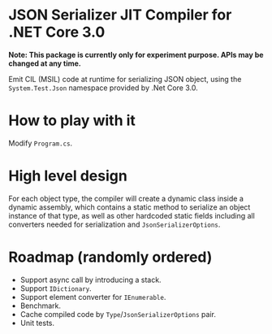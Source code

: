 # JSON Serializer JIT Compiler for .NET Core 3.0

__Note: This package is currently only for experiment purpose. APIs may be changed at any time.__

Emit CIL (MSIL) code at runtime for serializing JSON object, using the `System.Test.Json` namespace provided by .Net Core 3.0.

# How to play with it

Modify `Program.cs`.

# High level design

For each object type, the compiler will create a dynamic class inside a dynamic assembly,
which contains a static method to serialize an object instance of that type, as well as
other hardcoded static fields including all converters needed for serialization and
`JsonSerializerOptions`.

# Roadmap (randomly ordered)

* Support async call by introducing a stack.
* Support `IDictionary`.
* Support element converter for `IEnumerable`.
* Benchmark.
* Cache compiled code by `Type`/`JsonSerializerOptions` pair.
* Unit tests.
